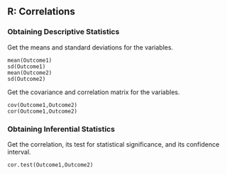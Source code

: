 
## R: Correlations

### Obtaining Descriptive Statistics

Get the means and standard deviations for the variables.

```{r}
mean(Outcome1)
sd(Outcome1)
mean(Outcome2)
sd(Outcome2)
```

Get the covariance and correlation matrix for the variables.

```{r}
cov(Outcome1,Outcome2)
cor(Outcome1,Outcome2)
```

### Obtaining Inferential Statistics

Get the correlation, its test for statistical significance, and its confidence interval.

```{r}
cor.test(Outcome1,Outcome2)
```
